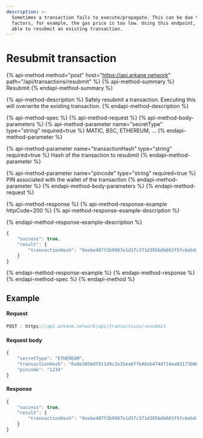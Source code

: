 ```yaml
---
description: >-
  Sometimes a transaction fails to execute/propagate. This can be due to several
  factors, for example, the gas price is too low. Using this endpoint, you are
  able to resubmit an existing transaction.
---
```


# Resubmit transaction

{% api-method method="post" host="https://api.arkane.network" path="/api/transactions/resubmit" %}
{% api-method-summary %}
Resubmit
{% endapi-method-summary %}

{% api-method-description %}
Safely resubmit a transaction. Executing this will overwrite the existing transaction.
{% endapi-method-description %}

{% api-method-spec %}
{% api-method-request %}
{% api-method-body-parameters %}
{% api-method-parameter name="secretType" type="string" required=true %}
MATIC, BSC, ETHEREUM, ...
{% endapi-method-parameter %}

{% api-method-parameter name="transactionHash" type="string" required=true %}
Hash of the transaction to resubmit
{% endapi-method-parameter %}

{% api-method-parameter name="pincode" type="string" required=true %}
PIN associated with the wallet of the transaction
{% endapi-method-parameter %}
{% endapi-method-body-parameters %}
{% endapi-method-request %}

{% api-method-response %}
{% api-method-response-example httpCode=200 %}
{% api-method-response-example-description %}

{% endapi-method-response-example-description %}

```javascript
{
    "success": true,
    "result": {
        "transactionHash": "0xebe407f2b9987e1d37c371d395bdb603f5fc6eb43ac58711d77e7ed944b4261a"
    }
}
```
{% endapi-method-response-example %}
{% endapi-method-response %}
{% endapi-method-spec %}
{% endapi-method %}

## Example

#### Request

```javascript
POST : https://api.arkane.network/api/transactions/resubmit
```

#### Request body

```javascript
{
    "secretType": "ETHEREUM",
    "transactionHash": "0x0e305bdf01149c2e35ea6ffb48ab474d714aa03173b06427c6325f0693c59f92",
    "pincode": "1234"
}
```

#### Response

```javascript
{
    "success": true,
    "result": {
        "transactionHash": "0xebe407f2b9987e1d37c371d395bdb603f5fc6eb43ac58711d77e7ed944b4261a"
    }
}
```

